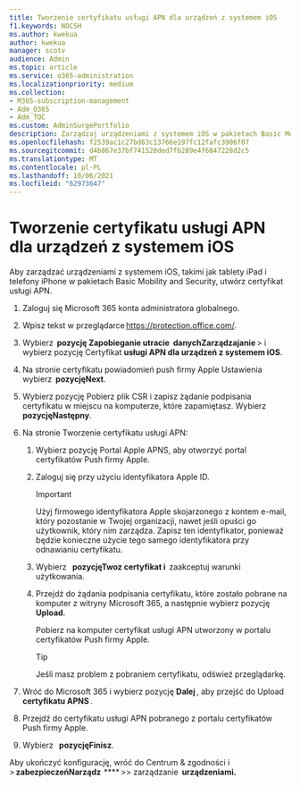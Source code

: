 ```yaml
---
title: Tworzenie certyfikatu usługi APN dla urządzeń z systemem iOS
f1.keywords: NOCSH
ms.author: kwekua
author: kwekua
manager: scotv
audience: Admin
ms.topic: article
ms.service: o365-administration
ms.localizationpriority: medium
ms.collection:
- M365-subscription-management
- Adm_O365
- Adm_TOC
ms.custom: AdminSurgePortfolio
description: Zarządzaj urządzeniami z systemem iOS w pakietach Basic Mobility and Security.
ms.openlocfilehash: f2539ac1c27bd63c13766e197fc12fafc3906f07
ms.sourcegitcommit: d4b867e37bf741528ded7fb289e4f6847228d2c5
ms.translationtype: MT
ms.contentlocale: pl-PL
ms.lasthandoff: 10/06/2021
ms.locfileid: "62973647"
---
```

# <a name="create-an-apns-certificate-for-ios-devices"></a>Tworzenie certyfikatu usługi APN dla urządzeń z systemem iOS

Aby zarządzać urządzeniami z systemem iOS, takimi jak tablety iPad i telefony iPhone w pakietach Basic Mobility and Security, utwórz certyfikat usługi APN.

1. Zaloguj się Microsoft 365 konta administratora globalnego.

2. Wpisz tekst w przeglądarce <https://protection.office.com/>.

3. Wybierz  **pozycję Zapobieganie utracie**  **danychZarządzajanie** > i wybierz pozycję Certyfikat **usługi APN dla urządzeń z systemem iOS**.

4. Na stronie certyfikatu powiadomień push firmy Apple Ustawienia wybierz  **pozycjęNext**.

5. Wybierz pozycję Pobierz plik CSR i zapisz żądanie podpisania certyfikatu w miejscu na komputerze, które zapamiętasz. Wybierz   **pozycjęNastępny**.

6. Na stronie Tworzenie certyfikatu usługi APN:

    1. Wybierz pozycję Portal Apple APNS, aby otworzyć portal certyfikatów Push firmy Apple.

    2. Zaloguj się przy użyciu identyfikatora Apple ID.

       > [!IMPORTANT]
       > Użyj firmowego identyfikatora Apple skojarzonego z kontem e-mail, który pozostanie w Twojej organizacji, nawet jeśli opuści go użytkownik, który nim zarządza. Zapisz ten identyfikator, ponieważ będzie konieczne użycie tego samego identyfikatora przy odnawianiu certyfikatu.

    3. Wybierz   **pozycjęTwoz certyfikat i**  zaakceptuj warunki użytkowania.

    4. Przejdź do żądania podpisania certyfikatu, które zostało pobrane na komputer z witryny Microsoft 365, a następnie wybierz pozycję **Upload**.

       Pobierz na komputer certyfikat usługi APN utworzony w portalu certyfikatów Push firmy Apple.

       > [!TIP]
       > Jeśli masz problem z pobraniem certyfikatu, odśwież przeglądarkę.

7. Wróć do Microsoft 365 i wybierz pozycję **Dalej** , aby przejść do Upload   **certyfikatu APNS** .

8. Przejdź do certyfikatu usługi APN pobranego z portalu certyfikatów Push firmy Apple.

9. Wybierz   **pozycjęFinisz**.

Aby ukończyć konfigurację, wróć do Centrum & zgodności i > **zabezpieczeńNarządz**  **** >> zarządzanie  **urządzeniami.**
